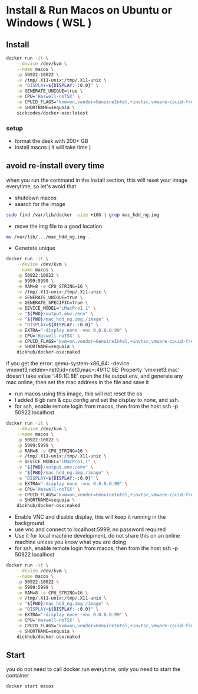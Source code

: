 # Install & Run Macos on Ubuntu or Windows ( WSL )
## Install 
```bash
docker run -it \
    --device /dev/kvm \
    --name macos \
    -p 50922:10022 \
    -v /tmp/.X11-unix:/tmp/.X11-unix \
    -e "DISPLAY=${DISPLAY:-:0.0}" \
    -e GENERATE_UNIQUE=true \
    -e CPU='Haswell-noTSX' \
    -e CPUID_FLAGS='kvm=on,vendor=GenuineIntel,+invtsc,vmware-cpuid-freq=on' \
    -e SHORTNAME=sequoia \
    sickcodes/docker-osx:latest
```

### setup
  * format the desk with 200+ GB
  * install macos ( it will take time ) 

## avoid re-install every time
when you run the command in the Install section, this will reset your image everytime, so let's avoid that
* shutdown macos
* search for the image
```bash
sudo find /var/lib/docker -size +10G | grep mac_hdd_ng.img
```
* move the img file to a good location
```bash
mv /var/lib/.../mac_hdd_ng.img .
```

* Generate unique
```bash
docker run -it \
    --device /dev/kvm \
    --name macos \
    -p 50922:10022 \
    -p 5999:5999 \
    -e RAM=8 -e CPU_STRING=16 \
    -v /tmp/.X11-unix:/tmp/.X11-unix \
    -e GENERATE_UNIQUE=true \
    -e GENERATE_SPECIFIC=true \
    -e DEVICE_MODEL="iMacPro1,1" \
    -v "${PWD}/output.env:/env" \
    -v "${PWD}/mac_hdd_ng.img:/image" \
    -e "DISPLAY=${DISPLAY:-:0.0}" \
    -e EXTRA="-display none -vnc 0.0.0.0:99" \
    -e CPU='Haswell-noTSX' \
    -e CPUID_FLAGS='kvm=on,vendor=GenuineIntel,+invtsc,vmware-cpuid-freq=on' \
    -e SHORTNAME=sequoia \
    dickhub/docker-osx:naked
```
if you get the error:
qemu-system-x86_64: -device vmxnet3,netdev=net0,id=net0,mac=:49:1C:8E: Property 'vmxnet3.mac' doesn't take value ':49:1C:8E'
open the file output.env, and generate any mac online, then set the mac address in the file and save it

* run macos using this image, this will not reset the os
* I added 8 gb ram & cpu config and set the display to none, and ssh.
* for ssh, enable remote login from macos, then from the host ssh -p 50922 localhost

```bash
docker run -it \
    --device /dev/kvm \
    --name macos \
    -p 50922:10022 \
    -p 5999:5999 \
    -e RAM=8 -e CPU_STRING=16 \
    -v /tmp/.X11-unix:/tmp/.X11-unix \
    -e DEVICE_MODEL="iMacPro1,1" \
    -v "${PWD}/output.env:/env" \
    -v "${PWD}/mac_hdd_ng.img:/image" \
    -e "DISPLAY=${DISPLAY:-:0.0}" \
    -e EXTRA="-display none -vnc 0.0.0.0:99" \
    -e CPU='Haswell-noTSX' \
    -e CPUID_FLAGS='kvm=on,vendor=GenuineIntel,+invtsc,vmware-cpuid-freq=on' \
    -e SHORTNAME=sequoia \
    dickhub/docker-osx:naked
```

* Enable VNC and disable display, this will keep it running in the background
* use vnc and connect to localhost:5999, no password required
* Use it for local machine development, do not share this on an online machine unless you know what you are doing 
* for ssh, enable remote login from macos, then from the host ssh -p 50922 localhost

```bash
docker run -it \
    --device /dev/kvm \
    --name macos \
    -p 50922:10022 \
    -p 5999:5999 \
    -e RAM=8 -e CPU_STRING=16 \
    -v /tmp/.X11-unix:/tmp/.X11-unix \
    -v "${PWD}/mac_hdd_ng.img:/image" \
    -e "DISPLAY=${DISPLAY:-:0.0}" \
    -e EXTRA="-display none -vnc 0.0.0.0:99" \
    -e CPU='Haswell-noTSX' \
    -e CPUID_FLAGS='kvm=on,vendor=GenuineIntel,+invtsc,vmware-cpuid-freq=on' \
    -e SHORTNAME=sequoia \
    dickhub/docker-osx:naked
```

## Start
you do not need to call docker run everytime, only you need to start the container
```bash
docker start macos
```
